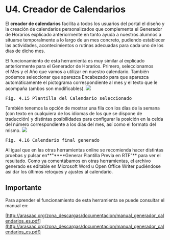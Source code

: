 
# U4. Creador de Calendarios

El **creador de calendarios**&nbsp;facilita a todos los usuarios del portal el dise&ntilde;o y la creación de calendarios personalizados que complementa el Generador de Horarios explicado anteriormente en tanto ayuda a nuestros alumnos a situarse temporalmente a lo largo de un mes concreto, pudiendo establecer las actividades, acontecimientos o rutinas adecuadas para cada uno de los días de dicho mes.

El funcionamiento de esta herramienta es muy similar al explicado anteriormente para el Generador de Horarios.&nbsp;Primero, seleccionamos el&nbsp;Mes&nbsp;y el&nbsp;A&ntilde;o&nbsp;que vamos a utilizar en nuestro calendario. También podemos seleccionar que aparezca&nbsp;Encabezado&nbsp;para que aparezca automáticamente el pictograma correspondiente al mes y el texto que le acompa&ntilde;a (ambos son modificables).
![](https://lh3.googleusercontent.com/-AbsPSrsaS7U/UfFNDS2s8wI/AAAAAAAABNE/P20xvlRaW_4/w1044-h509-no/generador_calendarios.JPG)
<td style="text-align: center;"><pre>Fig. 4.15 Plantilla del Calendario seleccionado</pre></td>

También tenemos la opción de mostrar una fila con los&nbsp;días de la semana (con texto en cualquiera de los idiomas de los que se dispone de traducción)&nbsp;y distintas posibilidades para configurar la posición en la celda del n&uacute;mero correspondiente a los días del mes, así como el formato del mismo.
![](https://lh3.googleusercontent.com/-j72q9vsSdhM/UfFNDavdYeI/AAAAAAAABOY/Hq9TDD2Wnac/w702-h375-no/generador_calendarios_1.JPG)
<td style="text-align: center;"><pre>Fig. 4.16 Calendario final generado</pre></td>

Al igual que en las otras herramientas online se recomienda hacer distintas pruebas y pulsar en**"****Generar Plantilla Previa en RTF"**&nbsp;para ver el resultado. Como ya comentábamos en otras herramientas, el archivo generado es&nbsp;editable en Microsoft Word u Open Office Writer pudiéndose así dar los &uacute;ltimos retoques y ajustes al calendario.

## Importante

Para aprender el funcionamiento de esta herramienta se puede consultar el manual en:

[http://arasaac.org/zona_descargas/documentacion/manual_generador_calendarios_es.pdf](http://arasaac.org/zona_descargas/documentacion/manual_generador_calendarios_es.pdf)&nbsp;

